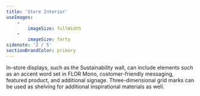 ```yaml
---
title: 'Store Interior'
useImages:
    -
        imageSize: fullWidth
    -
        imageSize: forty
sidenote: '2 / 5'
sectionBrandColor: primary
---
```


In-store displays, such as the Sustainability wall, can include elements such as an accent word set in FLOR Mono, customer-friendly messaging, featured product, and additional signage. Three-dimensional grid marks can be used as shelving for additional inspirational materials as well. 